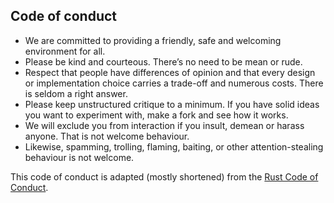 ## Code of conduct

- We are committed to providing a friendly, safe and welcoming environment for all.
- Please be kind and courteous. There’s no need to be mean or rude.
- Respect that people have differences of opinion and that every design or implementation choice carries a trade-off and numerous costs. There is seldom a right answer.
- Please keep unstructured critique to a minimum. If you have solid ideas you want to experiment with, make a fork and see how it works.
- We will exclude you from interaction if you insult, demean or harass anyone. That is not welcome behaviour. 
- Likewise, spamming, trolling, flaming, baiting, or other attention-stealing behaviour is not welcome.

This code of conduct is adapted (mostly shortened) from the [Rust Code of Conduct](https://www.rust-lang.org/policies/code-of-conduct).
